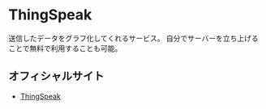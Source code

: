 # ThingSpeak

送信したデータをグラフ化してくれるサービス。
自分でサーバーを立ち上げることで無料で利用することも可能。

## オフィシャルサイト
- [ThingSpeak](https://thingspeak.com/)
